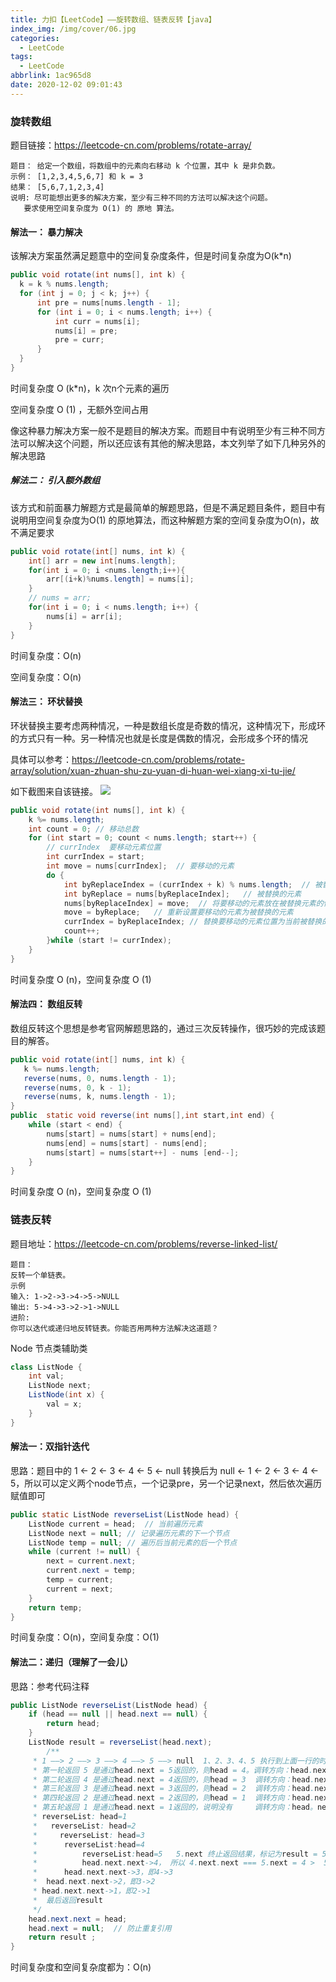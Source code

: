 ```yaml
---
title: 力扣【LeetCode】——旋转数组、链表反转【java】
index_img: /img/cover/06.jpg
categories:
  - LeetCode
tags:
  - LeetCode
abbrlink: 1ac965d8
date: 2020-12-02 09:01:43
---
```


### 旋转数组
题目链接：https://leetcode-cn.com/problems/rotate-array/

```text
题目： 给定一个数组，将数组中的元素向右移动 k 个位置，其中 k 是非负数。
示例： [1,2,3,4,5,6,7] 和 k = 3
结果： [5,6,7,1,2,3,4]
说明: 尽可能想出更多的解决方案，至少有三种不同的方法可以解决这个问题。
   要求使用空间复杂度为 O(1) 的 原地 算法。
```

#### 解法一： 暴力解决

该解决方案虽然满足题意中的空间复杂度条件，但是时间复杂度为O(k*n)

```java
public void rotate(int nums[], int k) {
  k = k % nums.length;
  for (int j = 0; j < k; j++) {
      int pre = nums[nums.length - 1];
      for (int i = 0; i < nums.length; i++) {
          int curr = nums[i];
          nums[i] = pre;
          pre = curr;
      }
  }
}
```
时间复杂度 O (k*n)，k 次n个元素的遍历

空间复杂度 O (1) ，无额外空间占用

像这种暴力解决方案一般不是题目的解决方案。而题目中有说明至少有三种不同方法可以解决这个问题，所以还应该有其他的解决思路，本文列举了如下几种另外的解决思路

##### 解法二： 引入额外数组
该方式和前面暴力解题方式是最简单的解题思路，但是不满足题目条件，题目中有说明用空间复杂度为O(1) 的原地算法，而这种解题方案的空间复杂度为O(n)，故不满足要求

```java
public void rotate(int[] nums, int k) {
    int[] arr = new int[nums.length];
    for(int i = 0; i <nums.length;i++){
        arr[(i+k)%nums.length] = nums[i];
    }
    // nums = arr;
    for(int i = 0; i < nums.length; i++) {
        nums[i] = arr[i];
    }
}
```
时间复杂度：O(n)

空间复杂度：O(n)

#### 解法三： 环状替换

环状替换主要考虑两种情况，一种是数组长度是奇数的情况，这种情况下，形成环的方式只有一种。另一种情况也就是长度是偶数的情况，会形成多个环的情况

具体可以参考：https://leetcode-cn.com/problems/rotate-array/solution/xuan-zhuan-shu-zu-yuan-di-huan-wei-xiang-xi-tu-jie/

如下截图来自该链接。
![](1.png)

```java
public void rotate(int nums[], int k) {
    k %= nums.length;
    int count = 0; // 移动总数
    for (int start = 0; count < nums.length; start++) {
        // currIndex  要移动元素位置
        int currIndex = start;
        int move = nums[currIndex];  // 要移动的元素
        do {
            int byReplaceIndex = (currIndex + k) % nums.length;  // 被替换元素位置
            int byReplace = nums[byReplaceIndex];   // 被替换的元素
            nums[byReplaceIndex] = move;  // 将要移动的元素放在被替换元素的位置
            move = byReplace;   // 重新设置要移动的元素为被替换的元素
            currIndex = byReplaceIndex; // 替换要移动的元素位置为当前被替换的位置
            count++;
        }while (start != currIndex);
    }
}
```
时间复杂度 O (n)，空间复杂度 O (1)

#### 解法四： 数组反转
数组反转这个思想是参考官网解题思路的，通过三次反转操作，很巧妙的完成该题目的解答。

```java
public void rotate(int[] nums, int k) {
   k %= nums.length;
   reverse(nums, 0, nums.length - 1);
   reverse(nums, 0, k - 1);
   reverse(nums, k, nums.length - 1);
}
public  static void reverse(int nums[],int start,int end) {
    while (start < end) {
        nums[start] = nums[start] + nums[end];
        nums[end] = nums[start] - nums[end];
        nums[start] = nums[start++] - nums [end--];
    }
}
```
时间复杂度 O (n)，空间复杂度 O (1)

### 链表反转
题目地址：https://leetcode-cn.com/problems/reverse-linked-list/

```text
题目：
反转一个单链表。
示例
输入: 1->2->3->4->5->NULL
输出: 5->4->3->2->1->NULL
进阶:
你可以迭代或递归地反转链表。你能否用两种方法解决这道题？
```
Node 节点类辅助类
```java
class ListNode {
    int val;
    ListNode next;
    ListNode(int x) {
        val = x;
    }
}
```

#### 解法一：双指针迭代
思路：题目中的 1 ← 2 ← 3 ← 4 ← 5 ← null 转换后为 null ← 1 ← 2 ← 3 ← 4 ← 5，所以可以定义两个node节点，一个记录pre，另一个记录next，然后依次遍历赋值即可

```java
public static ListNode reverseList(ListNode head) {
    ListNode current = head;  // 当前遍历元素
    ListNode next = null; // 记录遍历元素的下一个节点
    ListNode temp = null; // 遍历后当前元素的后一个节点
    while (current != null) {
        next = current.next;
        current.next = temp;
        temp = current;
        current = next;
    }
    return temp;
}
```
时间复杂度：O(n)，空间复杂度：O(1)

#### 解法二：递归（理解了一会儿）
思路：参考代码注释
```java
public ListNode reverseList(ListNode head) {
    if (head == null || head.next == null) {
        return head;
    }
    ListNode result = reverseList(head.next);
		/**
     * 1 ——> 2 ——> 3 ——> 4 ——> 5 ——> null  1、2、3、4、5 执行到上面一行的时候最终会返回最后一个 5
     * 第一轮返回 5 是通过head.next = 5返回的，则head = 4。调转方向：head.next.next = 4
     * 第二轮返回 4 是通过head.next = 4返回的，则head = 3  调转方向：head.next.next = 3
     * 第三轮返回 3 是通过head.next = 3返回的，则head = 2  调转方向：head.next.next = 2
     * 第四轮返回 2 是通过head.next = 2返回的，则head = 1  调转方向：head.next.next = 1
     * 第五轮返回 1 是通过head.next = 1返回的，说明没有     调转方向：head。next.next = null
     * reverseList: head=1
     *   reverseList: head=2
     *     reverseList: head=3
     * 	    reverseList:head=4
     * 		    reverseList:head=5   5.next 终止返回结果，标记为result = 5  说明 head.next = 5 即 head = 4
     * 			head.next.next->4， 所以 4.next.next === 5.next = 4 >  5->4  以下同理
     * 		head.next.next->3，即4->3
     *	head.next.next->2，即3->2
     * head.next.next->1，即2->1
     * 	最后返回result
     */
    head.next.next = head;
    head.next = null;  // 防止重复引用
    return result ;
}
```
时间复杂度和空间复杂度都为：O(n)
